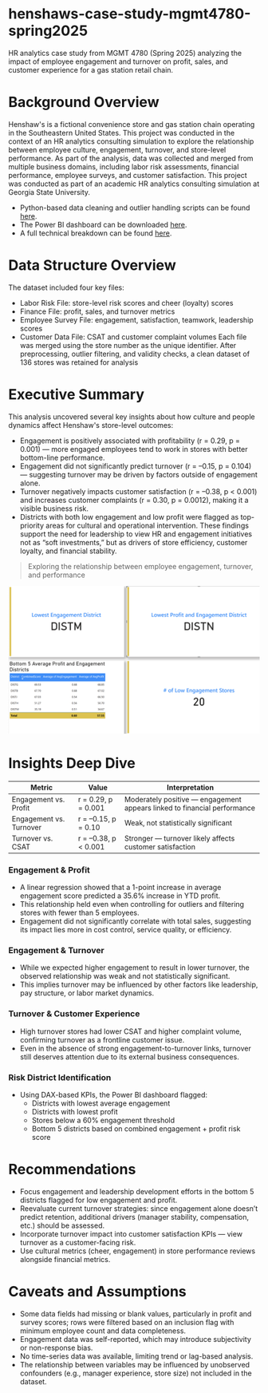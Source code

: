 # henshaws-case-study-mgmt4780-spring2025
HR analytics case study from MGMT 4780 (Spring 2025) analyzing the impact of employee engagement and turnover on profit, sales, and customer experience for a gas station retail chain.
# Background Overview
Henshaw's is a fictional convenience store and gas station chain operating in the Southeastern United States. This project was conducted in the context of an HR analytics consulting simulation to explore the relationship between employee culture, engagement, turnover, and store-level performance. As part of the analysis, data was collected and merged from multiple business domains, including labor risk assessments, financial performance, employee surveys, and customer satisfaction. This project was conducted as part of an academic HR analytics consulting simulation at Georgia State University.

* Python-based data cleaning and outlier handling scripts can be found [here](docs/henshaw's.py).
* The Power BI dashboard can be downloaded [here](docs/Henshaw's.pbix).
* A full technical breakdown can be found [here](docs/technical-notes.md).

# Data Structure Overview 
The dataset included four key files:
* Labor Risk File: store-level risk scores and cheer (loyalty) scores
* Finance File: profit, sales, and turnover metrics
* Employee Survey File: engagement, satisfaction, teamwork, leadership scores
* Customer Data File: CSAT and customer complaint volumes
Each file was merged using the store number as the unique identifier. After preprocessing, outlier filtering, and validity checks, a clean dataset of 136 stores was retained for analysis

# Executive Summary
This analysis uncovered several key insights about how culture and people dynamics affect Henshaw's store-level outcomes:
* Engagement is positively associated with profitability (r = 0.29, p = 0.001) — more engaged employees tend to work in stores with better bottom-line performance.
* Engagement did not significantly predict turnover (r = –0.15, p = 0.104) — suggesting turnover may be driven by factors outside of engagement alone.
* Turnover negatively impacts customer satisfaction (r = –0.38, p < 0.001) and increases customer complaints (r = 0.30, p = 0.0012), making it a visible business risk.
* Districts with both low engagement and low profit were flagged as top-priority areas for cultural and operational intervention.
These findings support the need for leadership to view HR and engagement initiatives not as “soft investments,” but as drivers of store efficiency, customer loyalty, and financial stability.

> Exploring the relationship between employee engagement, turnover, and performance

![Dashboard Preview](docs/dashboard_preview.png)



# Insights Deep Dive
| Metric                  | Value                | Interpretation                                                       |
| ----------------------- | -------------------- | ------------------------------------------------------------------------ |
| Engagement vs. Profit   | r = 0.29, p = 0.001  | Moderately positive — engagement appears linked to financial performance |
| Engagement vs. Turnover | r = –0.15, p = 0.10  | Weak, not statistically significant                                      |
| Turnover vs. CSAT       | r = –0.38, p < 0.001 | Stronger — turnover likely affects customer satisfaction                 |

### Engagement & Profit
* A linear regression showed that a 1-point increase in average engagement score predicted a 35.6% increase in YTD profit.
* This relationship held even when controlling for outliers and filtering stores with fewer than 5 employees.
* Engagement did not significantly correlate with total sales, suggesting its impact lies more in cost control, service quality, or efficiency.

### Engagement & Turnover
* While we expected higher engagement to result in lower turnover, the observed relationship was weak and not statistically significant.
* This implies turnover may be influenced by other factors like leadership, pay structure, or labor market dynamics.

### Turnover & Customer Experience
* High turnover stores had lower CSAT and higher complaint volume, confirming turnover as a frontline customer issue.
* Even in the absence of strong engagement-to-turnover links, turnover still deserves attention due to its external business consequences.

### Risk District Identification
* Using DAX-based KPIs, the Power BI dashboard flagged:
    * Districts with lowest average engagement
    * Districts with lowest profit
    * Stores below a 60% engagement threshold
    * Bottom 5 districts based on combined engagement + profit risk score

# Recommendations
* Focus engagement and leadership development efforts in the bottom 5 districts flagged for low engagement and profit.
* Reevaluate current turnover strategies: since engagement alone doesn’t predict retention, additional drivers (manager stability, compensation, etc.) should be assessed.
* Incorporate turnover impact into customer satisfaction KPIs — view turnover as a customer-facing risk.
* Use cultural metrics (cheer, engagement) in store performance reviews alongside financial metrics.

# Caveats and Assumptions
* Some data fields had missing or blank values, particularly in profit and survey scores; rows were filtered based on an inclusion flag with minimum employee count and data completeness.
* Engagement data was self-reported, which may introduce subjectivity or non-response bias.
* No time-series data was available, limiting trend or lag-based analysis.
* The relationship between variables may be influenced by unobserved confounders (e.g., manager experience, store size) not included in the dataset.

